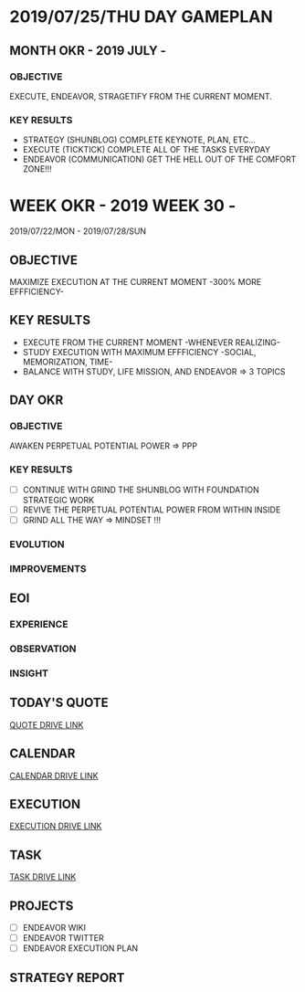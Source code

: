 # 2019/07/25/THU DAY GAMEPLAN

## MONTH OKR - 2019 JULY -

### OBJECTIVE

EXECUTE, ENDEAVOR, STRAGETIFY FROM THE CURRENT MOMENT.

### KEY RESULTS

- STRATEGY (SHUNBLOG) COMPLETE KEYNOTE, PLAN, ETC...
- EXECUTE (TICKTICK) COMPLETE ALL OF THE TASKS EVERYDAY
- ENDEAVOR (COMMUNICATION) GET THE HELL OUT OF THE COMFORT ZONE!!!

# WEEK OKR - 2019 WEEK 30 -

2019/07/22/MON - 2019/07/28/SUN

## OBJECTIVE

MAXIMIZE EXECUTION AT THE CURRENT MOMENT -300% MORE EFFFICIENCY-

## KEY RESULTS

- EXECUTE FROM THE CURRENT MOMENT -WHENEVER REALIZING-
- STUDY EXECUTION WITH MAXIMUM EFFFICIENCY -SOCIAL, MEMORIZATION, TIME-
- BALANCE WITH STUDY, LIFE MISSION, AND ENDEAVOR => 3 TOPICS

## DAY OKR

### OBJECTIVE

AWAKEN PERPETUAL POTENTIAL POWER => PPP

### KEY RESULTS

- [ ] CONTINUE WITH GRIND THE SHUNBLOG WITH FOUNDATION STRATEGIC WORK
- [ ] REVIVE THE PERPETUAL POTENTIAL POWER FROM WITHIN INSIDE
- [ ] GRIND ALL THE WAY => MINDSET !!!

### EVOLUTION

### IMPROVEMENTS

## EOI

### EXPERIENCE

### OBSERVATION

### INSIGHT

## TODAY'S QUOTE

[QUOTE DRIVE LINK](https://drive.google.com/open?id=1J8AOnafLhzOjme4EMO0D7silF3eOcRsW)

## CALENDAR

[CALENDAR DRIVE LINK]()

## EXECUTION

[EXECUTION DRIVE LINK](https://drive.google.com/open?id=1nUFC_97On1yc2Gvo3tWCSQ-rK42_PwxnO0aDLirarqA)

## TASK

[TASK DRIVE LINK](https://drive.google.com/open?id=1cdYTrWwrVze8M17VO2p6ZXbwYq7PmRGP)

## PROJECTS

- [ ] ENDEAVOR WIKI
- [ ] ENDEAVOR TWITTER
- [ ] ENDEAVOR EXECUTION PLAN

## STRATEGY REPORT
